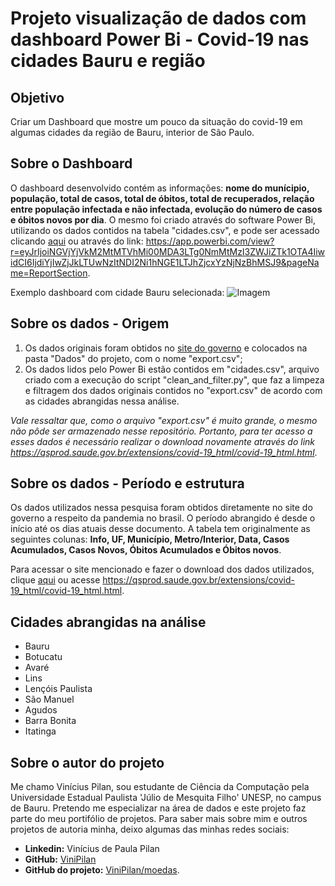 # Projeto visualização de dados com dashboard Power Bi - Covid-19 nas cidades Bauru e região

## Objetivo
Criar um Dashboard que mostre um pouco da situação do covid-19 em algumas cidades da região de Bauru, interior de São Paulo. 

## Sobre o Dashboard
O dashboard desenvolvido contém as informações: **nome do munícipio, população, total de casos, total de óbitos, total de recuperados, relação entre população infectada e não infectada, evolução do número de casos e óbitos novos por dia**. O mesmo foi criado através do software Power Bi, utilizando os dados contidos na tabela "cidades.csv", e pode ser acessado clicando [aqui](https://app.powerbi.com/view?r=eyJrIjoiNGVjYjVkM2MtMTVhMi00MDA3LTg0NmMtMzI3ZWJiZTk1OTA4IiwidCI6IjdiYjIwZjJkLTUwNzItNDI2Ni1hNGE1LTJhZjcxYzNjNzBhMSJ9&pageName=ReportSection) ou através do link: https://app.powerbi.com/view?r=eyJrIjoiNGVjYjVkM2MtMTVhMi00MDA3LTg0NmMtMzI3ZWJiZTk1OTA4IiwidCI6IjdiYjIwZjJkLTUwNzItNDI2Ni1hNGE1LTJhZjcxYzNjNzBhMSJ9&pageName=ReportSection.


Exemplo dashboard com cidade Bauru selecionada:
![Imagem](exemplo-bauru)

## Sobre os dados - Origem
1. Os dados originais foram obtidos no [site do governo](https://qsprod.saude.gov.br/extensions/covid-19_html/covid-19_html.html) e colocados na pasta "Dados" do projeto, com o nome "export.csv";
2. Os dados lidos pelo Power Bi estão contidos em "cidades.csv", arquivo criado com a execução do script "clean_and_filter.py", que faz a limpeza e filtragem dos dados originais contidos no "export.csv" de acordo com as cidades abrangidas nessa análise.

*Vale ressaltar que, como o arquivo "export.csv" é muito grande, o mesmo não pôde ser armazenado nesse repositório. Portanto, para ter acesso a esses dados é necessário realizar o download novamente através do link https://qsprod.saude.gov.br/extensions/covid-19_html/covid-19_html.html*.

## Sobre os dados - Período e estrutura
Os dados utilizados nessa pesquisa foram obtidos diretamente no site do governo a respeito da pandemia no brasil. O período abrangido é desde o início até os dias atuais desse documento. A tabela tem originalmente as seguintes colunas: **Info, UF, Município, Metro/Interior, Data, Casos Acumulados, Casos Novos, Óbitos Acumulados e Óbitos novos**.

Para acessar o site mencionado e fazer o download dos dados utilizados, clique [aqui](https://qsprod.saude.gov.br/extensions/covid-19_html/covid-19_html.html) ou acesse https://qsprod.saude.gov.br/extensions/covid-19_html/covid-19_html.html.

## Cidades abrangidas na análise
- Bauru
- Botucatu
- Avaré
- Lins
- Lençóis Paulista
- São Manuel
- Agudos
- Barra Bonita
- Itatinga

## Sobre o autor do projeto
Me chamo Vinícius Pilan, sou estudante de Ciência da Computação pela Universidade Estadual Paulista 'Júlio de Mesquita Filho' UNESP, no campus de Bauru. Pretendo me especializar na área de dados e este projeto faz parte do meu portifólio de projetos. Para saber mais sobre mim e outros projetos de autoria minha, deixo algumas das minhas redes sociais:

- **Linkedin:** Vinícius de Paula Pilan
- **GitHub:** [ViniPilan](https://github.com/ViniPilan)
- **GitHub do projeto:** [ViniPilan/moedas](https://github.com/ViniPilan/covid-analise-bauru-e-regiao).